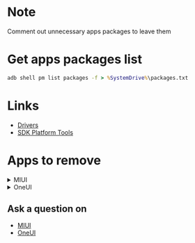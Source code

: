 # Note

Comment out unnecessary apps packages to leave them

# Get apps packages list

```cmd
adb shell pm list packages -f > %SystemDrive%\packages.txt
```

# Links

- [Drivers](https://developer.android.com/studio/run/win-usb)
- [SDK Platform Tools](https://developer.android.com/studio/releases/platform-tools.html)

# Apps to remove

<details>
  <summary>MIUI</summary>

- Браузер ([Firefox](https://play.google.com/store/apps/details?id=org.mozilla.firefox))
- Chrome
- Загрузки ([X-plore File Manager](https://play.google.com/store/apps/details?id=com.lonelycatgames.Xplore))
- Диктофон
- Меню SIM-карты
- Каталог живых обоев
- YouTube ([YouTube Vanced](https://vanced.app))
- Facebook
- Google Диск
- Карты
- Google Фото
- Duo
- Device Health Services
- Цифровое благополучие
- Gmail
- Google Play Музыка
- Google Play Игры
- Android Auto
- Google Play Фильмы
- Объектив
- Google Play Services for AR
- Bookmark Provider
- Карусель обоев
- Быстрые приложения
- Заметки
- Справочник
- Проводник ([X-plore File Manager](https://play.google.com/store/apps/details?id=com.lonelycatgames.Xplore))
- Лента виджетов
- Analytics
- Компас
- FM-радио
- Служба FM радио
- Сервисы и обратная связь
- msa
- Музыка
- Mi Видео
- PartnerNetflixActivation
- Joyose
- Сканер
- Игры
- GetApps

</details>

<details>
  <summary>OneUI</summary>

- Ar Zone
- Ar-зарисовка
- Ar-приложения
- Bixby
- Bixby Vision
- Bixby Voice
- Bixby Vision Framework
- Bookmark Provider
- Briefing
- Chrome
- DECO PIC
- Dex для ПК
- Device Health Services
- Duo
- Facebook
- Galaxy Wearable
- Game Booster
- Game Launcher
- Game Optimizing Service
- Gmail
- Google Play Services for AR
- Google Play Фильмы
- Google Фото
- Health Service
- Link Sharing
- Office
- OneDrive
- Outlook
- Samsung Daily
- Samsung DeX
- Samsung Galaxy Friends
- Samsung Global Goals
- Samsung Health
- Samsung Internet
- Samsung Kids
- Samsung Notes
- Samsung Pass
- Samsung Pass Provider
- Samsung Pay
- SmartThings
- SwiftKey factory settings
- YouTube
- YouTube Music
- Автозаполнение с Samsung Pass
- Включение голосом
- Главный экран Samsung DeX
- Google Диск
- Диспетчер вашего телефона
- Звукозапись
- Карты
- Каталог живых обоев
- Клавиатура Microsoft SwiftKey
- Клавиатура Samsung
- Люди
- Погода
- Прямая расшифровка
- Редактор AR-эмодзи
- Руководство пользователя
- Служба Bixby
- Советы
- Стикеры AR Emoji
- Сценарии Bixby
- Установщик Kids
- Яндекс

</details>

## Ask a question on

- [MIUI](https://4pda.ru/forum/index.php?s=&showtopic=523489&view=findpost&p=95909388)
- [OneUI](https://4pda.ru/forum/index.php?s=&showtopic=953111&view=findpost&p=97533733)
